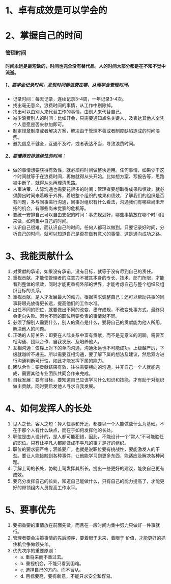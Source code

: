 # 1、卓有成效是可以学会的


# 2、掌握自己的时间
### 管理时间
#### 时间永远是最短缺的，时间也完全没有替代品。人的时间大部分都是在不知不觉中流逝。 

##### 1、要学会记录时间，发现时间都浪费在哪，从而学会管理时间。  
   - 记录时间：每天记录，连续记录3-4周，一年记录3-4次。  
   - 找出毫无意义，浪费时间的事情，从工作中剔除掉。  
   - 找出可以由别人来代替工作的事情，由别人来代替自己。  
   - 减少浪费别人的时间：比如开会，只需要通知点名关键人，及表达其他人全凭个人意愿是否来参加即可。  
   - 制定规章制度或者解决方案，解决由于管理不善或者制度缺陷造成的时间浪费。  
   - 避免信息不健全，互通不及时，或者表达不当，导致浪费时间。  

##### 2、要懂得安排连续性的时间：  
   - 做的事情想要获得有效性，就必须将时间做整块运用。任何事情，如果少于这个时间就等于在浪费时间，再做就得从头开始。比如想方案、写报告等，思路被中断了，就得从头再理清思路。  
   - 人事决策、人际沟通也需要花很多的时间：管理者要想取得成果和绩效，就必须腾出时间来着眼于外界，着眼整个组织的成果和绩效，了解我们的组织是否有问题，多与同事进行沟通，同事对组织有什么看法，沟通我们有哪些尚未开拓的机会，有哪些尚未觉察的危机等。  
   - 要统一安排自己可以自由支配的时间：事先规划好，哪些事情放在哪个时间段来做，如何集中自己的时间。  
   - 认识自己很难，而认识自己的时间，任何人都可以做到。只要记录好时间，分析自己的时间，就可以知道自己是否在做有意义的事情，这是通向成功之路。


# 3、我能贡献什么
1. 对贡献的承诺，如果没有承诺，没有目标，就等于没有尽到自己的责任。
2. 重视贡献，才能使管理者的注意力不被其本身的专长、技术、部门所限，才能看到整体的绩效，同时才能更重视外部的世界，才能考虑自己与整个组织及组织目标的关系。
3. 重视贡献，是人才发展最大的动力，根据需求调整自己；还可以帮助共事的同事将眼光放得更长远，提高他们的工作水准。
4. 出任不同的职位，就要做出不同的改变，墨守成规，不改变处事方式，最终只会走向失败。因为不同的职位所要负责的事情就不同。
5. 必须了解别人需要什么，别人的痛点是什么，要将自己的贡献能为他人所用，解决他人的问题。
6. 正确的人际关系：即要在人际关系中富有贡献，而不是无意义的闲聊。需要互相沟通、团队合作、自我发展、及培养他人。
7. 互相沟通：仅靠上对下的单向沟通，沟通永远也不可能成功。上级越严厉，下级就越听不进去。所以需要互相沟通，要了解下属的想法及建议，然后双方进行沟通判断可行性，如此才能发挥下属的能力。
8. 团队合作：要贡献结果有效，往往需要横向的沟通，并非自己一个人就能完成，需要其他专业团队共同合作来完成。
9. 自我发展：要有目标，要知道自己应该学习什么知识和技能，才有助于对组织做出贡献。同时要启发他人寻求自我发展。

# 4、如何发挥人的长处
1. 见人之长，容人之短：择人任事和升迁，都要以一个人能做些什么为基础。不在于那个人有什么缺点，而在于如何发挥他的长处。
2. 职位是由人设计的，是人都可能犯错，因此，不能设计一个“常人”不可能胜任的职位。只有让平凡人都能做成不平凡的事才是好的组织。
3. 职位的要求要严格；涵盖要广。也就是说职位要有挑战性，要能激发人的干劲。要让人能接触到各种事件，让他能学习到更多东西，能适应及解决各种问题。
4. 了解上司的长处，协助上司发挥其所长，提出一些更好的建议，能使自己更有成效。
5. 要充分发挥自己的长处，知道自己能做什么，只有自己的能力提高了，才能更好的带领组内人员提高工作水平。

# 5、要事优先
1. 要把重要的事情放在前面先做，而且在一段时间内集中努力只做好一件事就行。
2. 管理者要会决策事情的先后顺序，要着眼于未来，着眼于 价值，才能更好的抓住机会争做领头羊。
3. 优先次序的重要原则：
   - a. 重将来而不重过去。
   - b. 重视机会，不能只看到困难。
   - c. 选择自己的方向，而不盲从。
   - d. 目标要高，要有新意，不能只求安全和容易。

